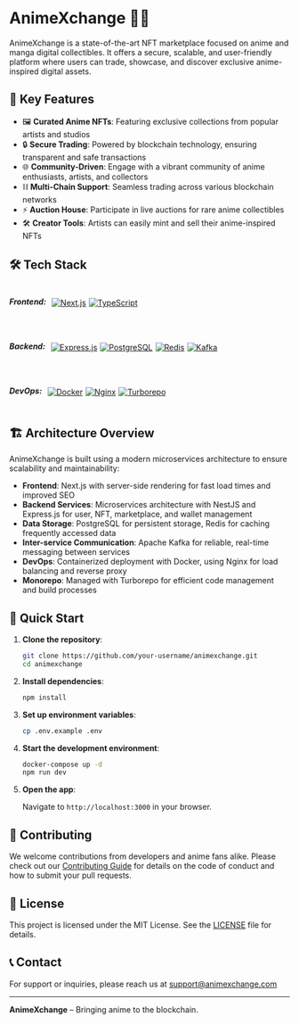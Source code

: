 # AnimeXchange 🎌✨

AnimeXchange is a state-of-the-art NFT marketplace focused on anime and manga digital collectibles. It offers a secure, scalable, and user-friendly platform where users can trade, showcase, and discover exclusive anime-inspired digital assets.

## 🎨 Key Features

- 🖼️ **Curated Anime NFTs**: Featuring exclusive collections from popular artists and studios
- 🔒 **Secure Trading**: Powered by blockchain technology, ensuring transparent and safe transactions
- 🌐 **Community-Driven**: Engage with a vibrant community of anime enthusiasts, artists, and collectors
- ⛓️ **Multi-Chain Support**: Seamless trading across various blockchain networks
- ⚡ **Auction House**: Participate in live auctions for rare anime collectibles
- 🛠️ **Creator Tools**: Artists can easily mint and sell their anime-inspired NFTs

## 🛠️ Tech Stack

<!-- Frontend Tech Stack -->
<div style="display: flex; align-items: center; margin-bottom: 20px;">
    <h5 style="margin-right: 10px;">Frontend:</h5>
    <div style="display: flex; gap: 5px; align-items: center;">
        <a href="https://nextjs.org" target="_blank">
            <img src="https://img.shields.io/badge/Next.js-000000?logo=next.js&logoColor=white" alt="Next.js" style="transition: transform 0.3s ease;"/>
        </a>
        <a href="https://www.typescriptlang.org" target="_blank">
            <img src="https://img.shields.io/badge/TypeScript-3178C6?logo=typescript&logoColor=white" alt="TypeScript" style="transition: transform 0.3s ease;"/>
        </a>
    </div>
</div>

<!-- Backend Tech Stack -->
<div style="display: flex; align-items: center; margin-bottom: 20px;">
    <h5 style="margin-right: 10px;">Backend:</h5>
    <div style="display: flex; gap: 5px; align-items: center;">
        <a href="https://expressjs.com" target="_blank">
            <img src="https://img.shields.io/badge/Express.js-000000?logo=express&logoColor=white" alt="Express.js" style="transition: transform 0.3s ease;"/>
        </a>
        <a href="https://www.postgresql.org" target="_blank">
            <img src="https://img.shields.io/badge/PostgreSQL-4169E1?logo=postgresql&logoColor=white" alt="PostgreSQL" style="transition: transform 0.3s ease;"/>
        </a>
        <a href="https://redis.io" target="_blank">
            <img src="https://img.shields.io/badge/Redis-DC382D?logo=redis&logoColor=white" alt="Redis" style="transition: transform 0.3s ease;"/>
        </a>
        <a href="https://kafka.apache.org" target="_blank">
            <img src="https://img.shields.io/badge/Kafka-231F20?logo=apache-kafka&logoColor=white" alt="Kafka" style="transition: transform 0.3s ease;"/>
        </a>
    </div>
</div>

<!-- DevOps Tech Stack -->
<div style="display: flex; align-items: center;">
    <h5 style="margin-right: 10px;">DevOps:</h5>
    <div style="display: flex; gap: 5px; align-items: center;">
        <a href="https://www.docker.com" target="_blank">
            <img src="https://img.shields.io/badge/Docker-2496ED?logo=docker&logoColor=white" alt="Docker" style="transition: transform 0.3s ease;"/>
        </a>
        <a href="https://www.nginx.com" target="_blank">
            <img src="https://img.shields.io/badge/Nginx-009639?logo=nginx&logoColor=white" alt="Nginx" style="transition: transform 0.3s ease;"/>
        </a>
        <a href="https://turborepo.org" target="_blank">
            <img src="https://img.shields.io/badge/Turborepo-000000?logo=turborepo&logoColor=white" alt="Turborepo" style="transition: transform 0.3s ease;"/>
        </a>
    </div>
</div>

## 🏗️ Architecture Overview

AnimeXchange is built using a modern microservices architecture to ensure scalability and maintainability:

- **Frontend**: Next.js with server-side rendering for fast load times and improved SEO
- **Backend Services**: Microservices architecture with NestJS and Express.js for user, NFT, marketplace, and wallet management
- **Data Storage**: PostgreSQL for persistent storage, Redis for caching frequently accessed data
- **Inter-service Communication**: Apache Kafka for reliable, real-time messaging between services
- **DevOps**: Containerized deployment with Docker, using Nginx for load balancing and reverse proxy
- **Monorepo**: Managed with Turborepo for efficient code management and build processes

## 🚀 Quick Start

1. **Clone the repository**:

   ```bash
   git clone https://github.com/your-username/animexchange.git
   cd animexchange
   ```

2. **Install dependencies**:

   ```bash
   npm install
   ```

3. **Set up environment variables**:

   ```bash
   cp .env.example .env
   ```

4. **Start the development environment**:

   ```bash
   docker-compose up -d
   npm run dev
   ```

5. **Open the app**:

   Navigate to `http://localhost:3000` in your browser.

## 🤝 Contributing

We welcome contributions from developers and anime fans alike. Please check out our [Contributing Guide](CONTRIBUTING.md) for details on the code of conduct and how to submit your pull requests.

## 📜 License

This project is licensed under the MIT License. See the [LICENSE](LICENSE) file for details.

## 📞 Contact

For support or inquiries, please reach us at support@animexchange.com

---

**AnimeXchange** – Bringing anime to the blockchain.
